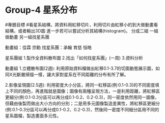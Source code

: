 # Group-4 星系分布
#專題目標
#看星系結構，將資料用紅移切片，利用切片由紅移小的到大做動畫看結構，或者輸出3D圖 進一步若可以嘗試分析其結構(histogram)。
分成二組 一組做動畫 另一組找星系團

動畫組：佳霖 宗勳
找星系團：承翰 育慈 恒皓

星系團組
1.製作全資料散布圖
2.找出「如何找星系團」(一周)
3.資料分析

動畫組
1.立體散布圖(2週):
利用原始資料檔做出紅移0.1-3.7的切面動態展示圖，如同X光斷層掃描一樣，讓大家對星系在不同距離的分布有所了解。

2.影像呈現圖(2.5週):
利用密度大小分區，將同一紅移區(例:0.1-0.3)的不同密度填上不同的顏色，再進階就是圖像；圖像有兩種呈現方法，一是利用距離，將紅移區更細分(例:0.1-0.3分區可以再分成0.1-0.2、0.2-0.3)，同一密度依然用同一圖像，但藉由後製而做出大小方向的分別；二是用多元圖像製造差異性，將紅移區更細分(例:0.1-0.3分區可以再分成0.1-0.2、0.2-0.3)，然後同一密度不同細分區用不同的星系圖檔，製造畫面多元性。

